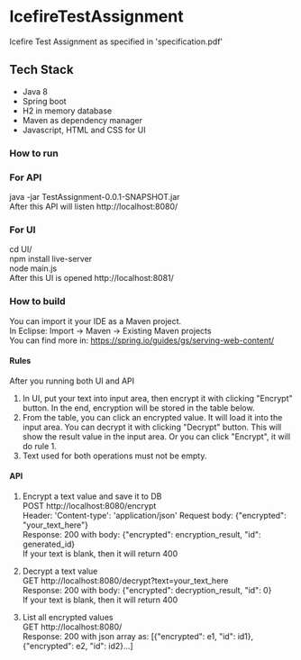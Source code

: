 # IcefireTestAssignment
Icefire Test Assignment as specified in 'specification.pdf'

## Tech Stack
* Java 8
* Spring boot
* H2 in memory database
* Maven as dependency manager
* Javascript, HTML and CSS for UI

### How to run

### For API
java -jar TestAssignment-0.0.1-SNAPSHOT.jar  
After this API will listen http://localhost:8080/  

### For UI
cd UI/  
npm install live-server  
node main.js  
After this UI is opened http://localhost:8081/  

### How to build
You can import it your IDE as a Maven project.  
In Eclipse: Import -> Maven -> Existing Maven projects  
You can find more in: https://spring.io/guides/gs/serving-web-content/  

#### Rules  
After you running both UI and API  
1. In UI, put your text into input area, then encrypt it with clicking "Encrypt" button. In the end, encryption will be stored in the table below.  
2. From the table, you can click an encrypted value. It will load it into the input area. You can decrypt it with clicking "Decrypt" button. This will show the result value in the input area. Or you can click "Encrypt", it will do rule 1.  
3. Text used for both operations must not be empty.

#### API
1. Encrypt a text value and save it to DB  
POST http://localhost:8080/encrypt  
Header: 'Content-type': 'application/json'
Request body: {"encrypted": "your_text_here"}  
Response: 200 with body: {"encrypted": encryption_result, "id": generated_id}  
If your text is blank, then it will return 400

2. Decrypt a text value  
GET http://localhost:8080/decrypt?text=your_text_here  
Response: 200 with body: {"encrypted": decryption_result, "id": 0}  
If your text is blank, then it will return 400

3. List all encrypted values  
GET http://localhost:8080/  
Response: 200 with json array as: [{"encrypted": e1, "id": id1},{"encrypted": e2, "id": id2}...]
